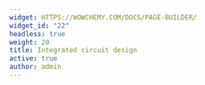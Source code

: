 ```yaml
---
widget: HTTPS://WOWCHEMY.COM/DOCS/PAGE-BUILDER/
widget_id: "22"
headless: true
weight: 20
title: Integrated circuit design
active: true
author: admin
---
```

